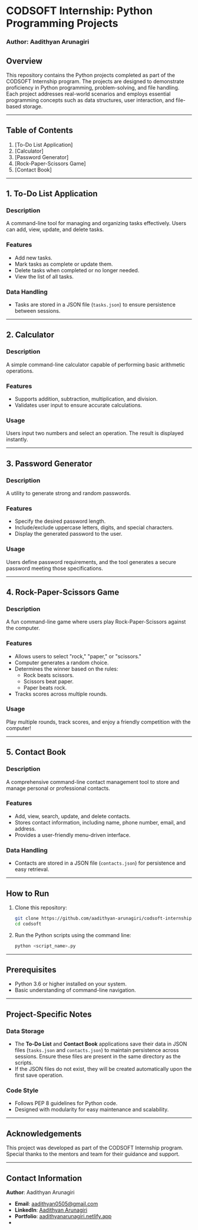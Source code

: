 # **CODSOFT Internship: Python Programming Projects**  

### **Author**: Aadithyan Arunagiri  

## **Overview**  
This repository contains the Python projects completed as part of the CODSOFT Internship program. The projects are designed to demonstrate proficiency in Python programming, problem-solving, and file handling. Each project addresses real-world scenarios and employs essential programming concepts such as data structures, user interaction, and file-based storage.  

---

## **Table of Contents**  
1. [To-Do List Application]
2. [Calculator]
3. [Password Generator]
4. [Rock-Paper-Scissors Game]
5. [Contact Book]

---

## **1. To-Do List Application**  
### **Description**  
A command-line tool for managing and organizing tasks effectively. Users can add, view, update, and delete tasks.  

### **Features**  
- Add new tasks.  
- Mark tasks as complete or update them.  
- Delete tasks when completed or no longer needed.  
- View the list of all tasks.  

### **Data Handling**  
- Tasks are stored in a JSON file (`tasks.json`) to ensure persistence between sessions.  

---

## **2. Calculator**  
### **Description**  
A simple command-line calculator capable of performing basic arithmetic operations.  

### **Features**  
- Supports addition, subtraction, multiplication, and division.  
- Validates user input to ensure accurate calculations.  

### **Usage**  
Users input two numbers and select an operation. The result is displayed instantly.  

---

## **3. Password Generator**  
### **Description**  
A utility to generate strong and random passwords.  

### **Features**  
- Specify the desired password length.  
- Include/exclude uppercase letters, digits, and special characters.  
- Display the generated password to the user.  

### **Usage**  
Users define password requirements, and the tool generates a secure password meeting those specifications.  

---

## **4. Rock-Paper-Scissors Game**  
### **Description**  
A fun command-line game where users play Rock-Paper-Scissors against the computer.  

### **Features**  
- Allows users to select "rock," "paper," or "scissors."  
- Computer generates a random choice.  
- Determines the winner based on the rules:  
  - Rock beats scissors.  
  - Scissors beat paper.  
  - Paper beats rock.  
- Tracks scores across multiple rounds.  

### **Usage**  
Play multiple rounds, track scores, and enjoy a friendly competition with the computer!  

---

## **5. Contact Book**  
### **Description**  
A comprehensive command-line contact management tool to store and manage personal or professional contacts.  

### **Features**  
- Add, view, search, update, and delete contacts.  
- Stores contact information, including name, phone number, email, and address.  
- Provides a user-friendly menu-driven interface.  

### **Data Handling**  
- Contacts are stored in a JSON file (`contacts.json`) for persistence and easy retrieval.  

---

## **How to Run**  
1. Clone this repository:  
   ```bash  
   git clone https://github.com/aadithyan-arunagiri/codsoft-internship.git  
   cd codsoft 
   ```  
2. Run the Python scripts using the command line:  
   ```bash  
   python <script_name>.py  
   ```  

---

## **Prerequisites**  
- Python 3.6 or higher installed on your system.  
- Basic understanding of command-line navigation.  

---

## **Project-Specific Notes**  
### **Data Storage**  
- The **To-Do List** and **Contact Book** applications save their data in JSON files (`tasks.json` and `contacts.json`) to maintain persistence across sessions. Ensure these files are present in the same directory as the scripts.  
- If the JSON files do not exist, they will be created automatically upon the first save operation.  

### **Code Style**  
- Follows PEP 8 guidelines for Python code.  
- Designed with modularity for easy maintenance and scalability.  

---

## **Acknowledgements**  
This project was developed as part of the CODSOFT Internship program. Special thanks to the mentors and team for their guidance and support.  

---

## **Contact Information**  
**Author**: Aadithyan Arunagiri  
- **Email**: aadithyan0505@gmail.com  
- **LinkedIn**: [Aadithyan Arunagiri](https://www.linkedin.com/in/aadithyanarunagiri/)  
- **Portfolio**: [aadithyanarunagiri.netlify.app](https://aadithyanarunagiri.netlify.app/)
- 
